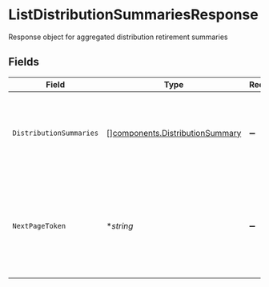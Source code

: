 # ListDistributionSummariesResponse

Response object for aggregated distribution retirement summaries


## Fields

| Field                                                                                                                        | Type                                                                                                                         | Required                                                                                                                     | Description                                                                                                                  | Example                                                                                                                      |
| ---------------------------------------------------------------------------------------------------------------------------- | ---------------------------------------------------------------------------------------------------------------------------- | ---------------------------------------------------------------------------------------------------------------------------- | ---------------------------------------------------------------------------------------------------------------------------- | ---------------------------------------------------------------------------------------------------------------------------- |
| `DistributionSummaries`                                                                                                      | [][components.DistributionSummary](../../models/components/distributionsummary.md)                                           | :heavy_minus_sign:                                                                                                           | List of distribution amount(s) and rollover amount(s), with their corresponding tax year(s)                                  |                                                                                                                              |
| `NextPageToken`                                                                                                              | **string*                                                                                                                    | :heavy_minus_sign:                                                                                                           | Can be sent as `page_token` in the request to retrieve the next page If this field is omitted, there are no subsequent pages | AbTYnwAkMjIyZDNjYTAtZmVjZS00N2Q5LTgyMDctNzI3MDdkMjFiZ3hh                                                                     |